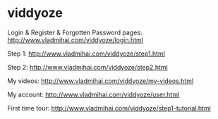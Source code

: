 # viddyoze

Login & Register & Forgotten Password pages: http://www.vladmihai.com/viddyoze/login.html

Step 1: http://www.vladmihai.com/viddyoze/step1.html

Step 2: http://www.vladmihai.com/viddyoze/step2.html

My videos: http://www.vladmihai.com/viddyoze/my-videos.html

My account: http://www.vladmihai.com/viddyoze/user.html

First time tour: http://www.vladmihai.com/viddyoze/step1-tutorial.html
